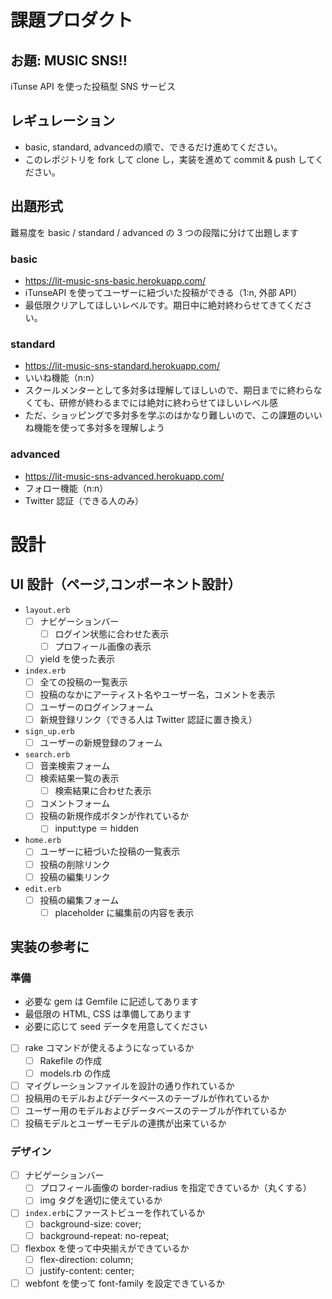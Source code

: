 # 課題プロダクト

## お題: MUSIC SNS!!

iTunse API を使った投稿型 SNS サービス

## レギュレーション

- basic, standard, advancedの順で、できるだけ進めてください。
- このレポジトリを fork して clone し，実装を進めて commit & push してください。

## 出題形式

難易度を basic / standard / advanced の 3 つの段階に分けて出題します

### basic

- https://lit-music-sns-basic.herokuapp.com/
- iTunseAPI を使ってユーザーに紐づいた投稿ができる（1:n, 外部 API）
- 最低限クリアしてほしいレベルです。期日中に絶対終わらせてきてください。

### standard

- https://lit-music-sns-standard.herokuapp.com/
- いいね機能（n:n）
- スクールメンターとして多対多は理解してほしいので、期日までに終わらなくても、研修が終わるまでには絶対に終わらせてほしいレベル感
- ただ、ショッピングで多対多を学ぶのはかなり難しいので、この課題のいいね機能を使って多対多を理解しよう

### advanced

- https://lit-music-sns-advanced.herokuapp.com/
- フォロー機能（n:n）
- Twitter 認証（できる人のみ）

# 設計

## UI 設計（ページ,コンポーネント設計）

- `layout.erb`
  - [ ] ナビゲーションバー
    - [ ] ログイン状態に合わせた表示
    - [ ] プロフィール画像の表示
  - [ ] yield を使った表示
- `index.erb`
  - [ ] 全ての投稿の一覧表示
  - [ ] 投稿のなかにアーティスト名やユーザー名，コメントを表示
  - [ ] ユーザーのログインフォーム
  - [ ] 新規登録リンク（できる人は Twitter 認証に置き換え）
- `sign_up.erb`
  - [ ] ユーザーの新規登録のフォーム
- `search.erb`
  - [ ] 音楽検索フォーム
  - [ ] 検索結果一覧の表示
    - [ ] 検索結果に合わせた表示
  - [ ] コメントフォーム
  - [ ] 投稿の新規作成ボタンが作れているか
    - [ ] input:type ＝ hidden
- `home.erb`
  - [ ] ユーザーに紐づいた投稿の一覧表示
  - [ ] 投稿の削除リンク
  - [ ] 投稿の編集リンク
- `edit.erb`
  - [ ] 投稿の編集フォーム
    - [ ] placeholder に編集前の内容を表示

## 実装の参考に

### 準備

- 必要な gem は Gemfile に記述してあります
- 最低限の HTML, CSS は準備してあります
- 必要に応じて seed データを用意してください
- [ ] rake コマンドが使えるようになっているか
  - [ ] Rakefile の作成
  - [ ] models.rb の作成
- [ ] マイグレーションファイルを設計の通り作れているか
- [ ] 投稿用のモデルおよびデータベースのテーブルが作れているか
- [ ] ユーザー用のモデルおよびデータベースのテーブルが作れているか
- [ ] 投稿モデルとユーザーモデルの連携が出来ているか

### デザイン

- [ ] ナビゲーションバー
  - [ ] プロフィール画像の border-radius を指定できているか（丸くする）
  - [ ] img タグを適切に使えているか
- [ ] `index.erb`にファーストビューを作れているか
  - [ ] background-size: cover;
  - [ ] background-repeat: no-repeat;
- [ ] flexbox を使って中央揃えができているか
  - [ ] flex-direction: column;
  - [ ] justify-content: center;
- [ ] webfont を使って font-family を設定できているか
